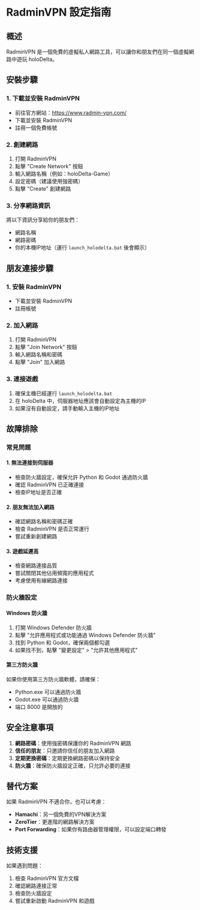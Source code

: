 # RadminVPN 設定指南

## 概述
RadminVPN 是一個免費的虛擬私人網路工具，可以讓你和朋友們在同一個虛擬網路中遊玩 holoDelta。

## 安裝步驟

### 1. 下載並安裝 RadminVPN
- 前往官方網站：https://www.radmin-vpn.com/
- 下載並安裝 RadminVPN
- 註冊一個免費帳號

### 2. 創建網路
1. 打開 RadminVPN
2. 點擊 "Create Network" 按鈕
3. 輸入網路名稱（例如：holoDelta-Game）
4. 設定密碼（建議使用強密碼）
5. 點擊 "Create" 創建網路

### 3. 分享網路資訊
將以下資訊分享給你的朋友們：
- 網路名稱
- 網路密碼
- 你的本機IP地址（運行 `launch_holodelta.bat` 後會顯示）

## 朋友連接步驟

### 1. 安裝 RadminVPN
- 下載並安裝 RadminVPN
- 註冊帳號

### 2. 加入網路
1. 打開 RadminVPN
2. 點擊 "Join Network" 按鈕
3. 輸入網路名稱和密碼
4. 點擊 "Join" 加入網路

### 3. 連接遊戲
1. 確保主機已經運行 `launch_holodelta.bat`
2. 在 holoDelta 中，伺服器地址應該會自動設定為主機的IP
3. 如果沒有自動設定，請手動輸入主機的IP地址

## 故障排除

### 常見問題

#### 1. 無法連接到伺服器
- 檢查防火牆設定，確保允許 Python 和 Godot 通過防火牆
- 確認 RadminVPN 已正確連接
- 檢查IP地址是否正確

#### 2. 朋友無法加入網路
- 確認網路名稱和密碼正確
- 檢查 RadminVPN 是否正常運行
- 嘗試重新創建網路

#### 3. 遊戲延遲高
- 檢查網路連接品質
- 嘗試關閉其他佔用頻寬的應用程式
- 考慮使用有線網路連接

### 防火牆設定

#### Windows 防火牆
1. 打開 Windows Defender 防火牆
2. 點擊 "允許應用程式或功能通過 Windows Defender 防火牆"
3. 找到 Python 和 Godot，確保兩個都勾選
4. 如果找不到，點擊 "變更設定" > "允許其他應用程式"

#### 第三方防火牆
如果你使用第三方防火牆軟體，請確保：
- Python.exe 可以通過防火牆
- Godot.exe 可以通過防火牆
- 端口 8000 是開放的

## 安全注意事項

1. **網路密碼**：使用強密碼保護你的 RadminVPN 網路
2. **信任的朋友**：只邀請你信任的朋友加入網路
3. **定期更換密碼**：定期更換網路密碼以保持安全
4. **防火牆**：確保防火牆設定正確，只允許必要的連接

## 替代方案

如果 RadminVPN 不適合你，也可以考慮：
- **Hamachi**：另一個免費的VPN解決方案
- **ZeroTier**：更進階的網路解決方案
- **Port Forwarding**：如果你有路由器管理權限，可以設定端口轉發

## 技術支援

如果遇到問題：
1. 檢查 RadminVPN 官方文檔
2. 確認網路連接正常
3. 檢查防火牆設定
4. 嘗試重新啟動 RadminVPN 和遊戲


